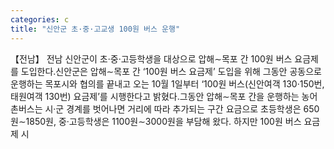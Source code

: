 ```yaml
---
categories: c
title: "신안군 초·중·고교생 100원 버스 운행"
---
```

【전남】 전남 신안군이 초·중·고등학생을 대상으로 압해∼목포 간 100원 버스 요금제를 도입한다.신안군은 압해∼목포 간 ‘100원 버스 요금제’ 도입을 위해 그동안 공동으로 운행하는 목포시와 협의를 끝내고 오는 10월 1일부터 ‘100원 버스(신안여객 130·150번, 태원여객 130번) 요금제’를 시행한다고 밝혔다.그동안 압해∼목포 간을 운행하는 농어촌버스는 시·군 경계를 벗어나면 거리에 따라 추가되는 구간 요금으로 초등학생은 650원∼1850원, 중·고등학생은 1100원∼3000원을 부담해 왔다. 하지만 100원 버스 요금제 시